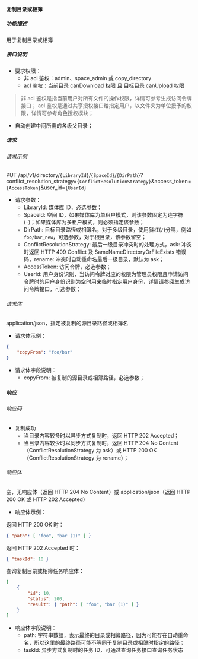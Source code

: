 #### 复制目录或相簿

##### 功能描述

用于复制目录或相簿

##### 接口说明

- 要求权限：
    - 非 acl 鉴权：admin、space_admin 或 copy_directory
    - acl 鉴权：当前目录 canDownload 权限 且 目标目录 canUpload 权限

> 非 acl 鉴权是指当前用户对所有文件的操作权限，详情可参考生成访问令牌接口；
> acl 鉴权是通过共享授权接口给指定用户，以文件夹为单位授予的权限，详情可参考角色授权模块；

- 自动创建中间所需的各级父目录；

##### 请求

###### 请求示例  

PUT /api/v1/directory/`{LibraryId}`/`{SpaceId}`/`{DirPath}`?conflict_resolution_strategy=`{ConflictResolutionStrategy}`&access_token=`{AccessToken}`&user_id=`{UserId}`

- 请求参数：
    - LibraryId: 媒体库 ID，必选参数；
    - SpaceId: 空间 ID，如果媒体库为单租户模式，则该参数固定为连字符(`-`)；如果媒体库为多租户模式，则必须指定该参数；
    - DirPath: 目标目录路径或相簿名，对于多级目录，使用斜杠(`/`)分隔，例如 `foo/bar_new`，可选参数，对于根目录，该参数留空；
    - ConflictResolutionStrategy: 最后一级目录冲突时的处理方式，ask: 冲突时返回 HTTP 409 Conflict 及 SameNameDirectoryOrFileExists 错误码，rename: 冲突时自动重命名最后一级目录，默认为 ask；
    - AccessToken: 访问令牌，必选参数；
    - UserId: 用户身份识别，当访问令牌对应的权限为管理员权限且申请访问令牌时的用户身份识别为空时用来临时指定用户身份，详情请参阅生成访问令牌接口，可选参数；

###### 请求体

application/json，指定被复制的源目录路径或相簿名

- 请求体示例：

```json
{
    "copyFrom": "foo/bar"
}
```

- 请求体字段说明：
    - copyFrom: 被复制的源目录或相簿路径，必选参数；

##### 响应

###### 响应码

- 复制成功
    - 当目录内容较多时以异步方式复制时，返回 HTTP 202 Accepted；
    - 当目录内容较少时以同步方式复制时，返回 HTTP 204 No Content（ConflictResolutionStrategy 为 ask）或 HTTP 200 OK（ConflictResolutionStrategy 为 rename）；

###### 响应体

空，无响应体（返回 HTTP 204 No Content）或 application/json（返回 HTTP 200 OK 或 HTTP 202 Accepted）

- 响应体示例：

返回 HTTP 200 OK 时：

```json
{ "path": [ "foo", "bar (1)" ] }
```

返回 HTTP 202 Accepted 时：

```json
{ "taskId": 10 }
```

查询复制目录或相簿任务响应体：

```json
[
    {
        "id": 10,
        "status": 200,
        "result": { "path": [ "foo", "bar (1)" ] }
    }
]
```

- 响应体字段说明：
    - path: 字符串数组，表示最终的目录或相簿路径，因为可能存在自动重命名，所以这里的最终路径可能不等同于复制目录或相簿时指定的路径；
    - taskId: 异步方式复制时的任务 ID，可通过查询任务接口查询任务状态
